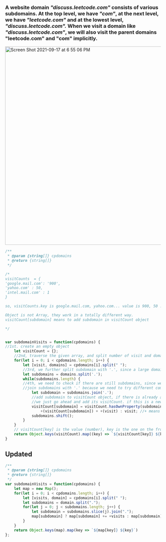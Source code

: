 ### A website domain *"discuss.leetcode.com"* consists of various subdomains. At the top level, we have *"com"*, at the next level, we have *"leetcode.com"* and at the lowest level, *"discuss.leetcode.com".* When we visit a domain like *"discuss.leetcode.com"*, we will also visit the parent domains "leetcode.com" and "com" implicitly.

<img width="640" alt="Screen Shot 2021-09-17 at 6 55 06 PM" src="https://user-images.githubusercontent.com/37787994/133868454-d88ba542-2728-4c1b-9710-4ba6d854841a.png">


```Javascript
/**
 * @param {string[]} cpdomains
 * @return {string[]}
 */

/*
visitCounts  = {
'google.mail.com': '900',
'yahoo.com' : 50,
'intel.mail.com' : 1
}

so, visitCounts.key is google.mail.com, yahoo.com... value is 900, 50 .....

Object is not Array, they work in a totally different way. 
visitCount[subdomain] means to add subdomain in visitCount object

*/


var subdomainVisits = function(cpdomains) {
//1st. create an empty object
    let visitCount = {};
    //2nd, traverse the given array, and split number of visit and domain, then storing them.
    for(let i = 0; i < cpdomains.length; i++) {
        let [visit, domains] = cpdomains[i].split(" ");
        //3rd, we further split subdomain with '.', since a large domain contains several subdomains
        let subdomains = domains.split('.');
        while(subdomains.length) {
        //4th, we need to check if there are still subdomains, since we are gonna shift them at the end
        //join subdomains with '.' because we need to try different combinations
            let subdomain = subdomains.join('.');
            //add subdomain to visitCount object, if there is already a subdomain in there (such as 'com'),
            //we just go ahead and add its visitCount. if this is a new subdomain, we add 'visit' as its value
            visitCount[subdomain] = visitCount.hasOwnProperty(subdomain) ?
                +(visitCount[subdomain]) + +(visit) : visit; //+ means Number, otherwise '1' + '0' will become '10' instead of '1'
            subdomains.shift();
        }
    }
    // visitCount[key] is the value (number), key is the one on the front, which is subdomains.
    return Object.keys(visitCount).map((key) => `${visitCount[key]} ${key}`);
}
```

## Updated
```js
/**
 * @param {string[]} cpdomains
 * @return {string[]}
 */
var subdomainVisits = function(cpdomains) {
    let map = new Map();
    for(let i = 0; i < cpdomains.length; i++) {
        let [visits, domain] = cpdomains[i].split(" ");
        let subdomains = domain.split(".");
        for(let j = 0; j < subdomains.length; j++) {
            let subdomain = subdomains.slice(j).join(".");
            map[subdomain] ? map[subdomain] += +visits : map[subdomain] = +visits;
        }
    }
    return Object.keys(map).map(key => `${map[key]} ${key}`)
};
```
